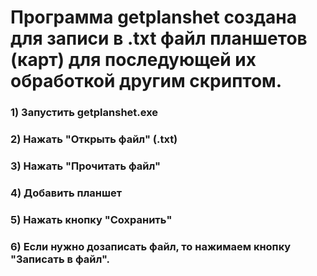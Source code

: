 # Программа getplanshet создана для записи в .txt файл планшетов (карт) для последующей их обработкой другим скриптом.
### 1) Запустить getplanshet.exe 
### 2) Нажать "Открыть файл" (.txt)
### 3) Нажать "Прочитать файл" 
### 4) Добавить планшет 
### 5) Нажать кнопку "Сохранить" 
### 6) Если нужно дозаписать файл, то нажимаем кнопку "Записать в файл".
